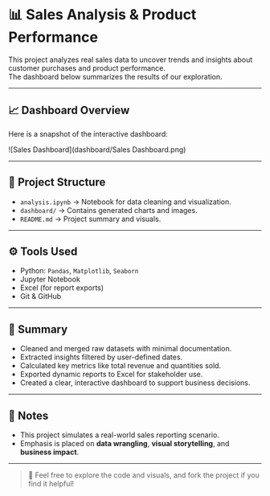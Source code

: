 # 📊 Sales Analysis & Product Performance

This project analyzes real sales data to uncover trends and insights about customer purchases and product performance.  
The dashboard below summarizes the results of our exploration.

---

## 📈 Dashboard Overview

Here is a snapshot of the interactive dashboard:

![Sales Dashboard](dashboard/Sales Dashboard.png)

---

## 🧩 Project Structure

- `analysis.ipynb` → Notebook for data cleaning and visualization.
- `dashboard/` → Contains generated charts and images.
- `README.md` → Project summary and visuals.

---

## ⚙️ Tools Used

- Python: `Pandas`, `Matplotlib`, `Seaborn`
- Jupyter Notebook
- Excel (for report exports)
- Git & GitHub

---

## 📌 Summary

- Cleaned and merged raw datasets with minimal documentation.
- Extracted insights filtered by user-defined dates.
- Calculated key metrics like total revenue and quantities sold.
- Exported dynamic reports to Excel for stakeholder use.
- Created a clear, interactive dashboard to support business decisions.

---

## 📎 Notes

- This project simulates a real-world sales reporting scenario.
- Emphasis is placed on **data wrangling**, **visual storytelling**, and **business impact**.

---

> 🚀 Feel free to explore the code and visuals, and fork the project if you find it helpful!
